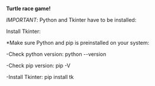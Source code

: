 **Turtle race game!**

*IMPORTANT*:
 Python and Tkinter have to be installed:


Install Tkinter:

*Make sure Python and pip is preinstalled on your system:

 -Check python version: python --version

 -Check pip version: pip -V
 
 -Install Tkinter: pip install tk
